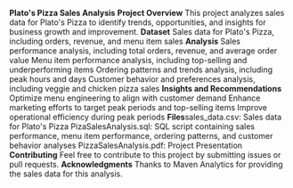 **Plato's Pizza Sales Analysis**
**Project Overview**
This project analyzes sales data for Plato's Pizza to identify trends, opportunities, and insights for business growth and improvement.
**Dataset**
Sales data for Plato's Pizza, including orders, revenue, and menu item sales
**Analysis**
Sales performance analysis, including total orders, revenue, and average order value
Menu item performance analysis, including top-selling and underperforming items
Ordering patterns and trends analysis, including peak hours and days
Customer behavior and preferences analysis, including veggie and chicken pizza sales
**Insights and Recommendations**
Optimize menu engineering to align with customer demand
Enhance marketing efforts to target peak periods and top-selling items
Improve operational efficiency during peak periods
**Files**sales_data.csv: Sales data for Plato's Pizza
PizaSalesAnalysis.sql: SQL script containing sales performance, menu item performance, ordering patterns, and customer behavior analyses
PizzaSalesAnalysis.pdf: Project Presentation
**Contributing**
Feel free to contribute to this project by submitting issues or pull requests.
**Acknowledgments**
Thanks to Maven Analytics for providing the sales data for this analysis.
